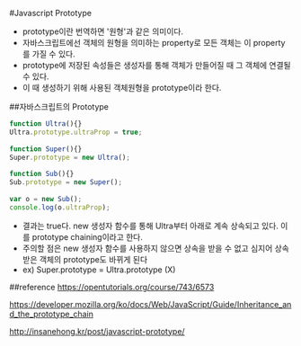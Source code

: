 #Javascript Prototype

- prototype이란 번역하면 '원형'과 같은 의미이다.
- 자바스크립트에선 객체의 원형을 의미하는 property로 모든 객체는 이 property를 가질 수 있다.
- prototype에 저장된 속성들은 생성자를 통해 객체가 만들어질 때 그 객체에 연결될 수 있다.
- 이 때 생성하기 위해 사용된 객체원형을 prototype이라 한다.

##자바스크립트의 Prototype
```javascript
function Ultra(){}
Ultra.prototype.ultraProp = true;
 
function Super(){}
Super.prototype = new Ultra();
 
function Sub(){}
Sub.prototype = new Super();
 
var o = new Sub();
console.log(o.ultraProp);
```
- 결과는 true다. new 생성자 함수를 통해 Ultra부터 아래로 계속 상속되고 있다. 이를 prototype chaining이라고 한다.
- 주의할 점은 new 생성자 함수를 사용하지 않으면 상속을 받을 수 없고 심지어 상속받은 객체의 prototype도 바뀌게 된다
- ex) Super.prototype = Ultra.prototype (X)

##reference
https://opentutorials.org/course/743/6573

https://developer.mozilla.org/ko/docs/Web/JavaScript/Guide/Inheritance_and_the_prototype_chain

http://insanehong.kr/post/javascript-prototype/